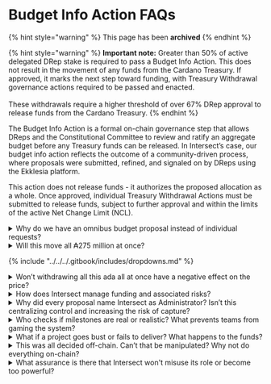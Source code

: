 # Budget Info Action FAQs

{% hint style="warning" %}
This page has been **archived**&#x20;
{% endhint %}

{% hint style="warning" %}
**Important note:** Greater than 50% of active delegated DRep stake is required to pass a Budget Info Action. This does not result in the movement of any funds from the Cardano Treasury. If approved, it marks the next step toward funding, with Treasury Withdrawal governance actions required to be passed and enacted. \
\
These withdrawals require a higher threshold of over 67% DRep approval to release funds from the Cardano Treasury.
{% endhint %}

The Budget Info Action is a formal on-chain governance step that allows DReps and the Constitutional Committee to review and ratify an aggregate budget before any Treasury funds can be released. In Intersect’s case, our budget info action reflects the outcome of a community-driven process, where proposals were submitted, refined, and signaled on by DReps using the Ekklesia platform.

This action does not release funds - it authorizes the proposed allocation as a whole. Once approved, individual Treasury Withdrawal Actions must be submitted to release funds, subject to further approval and within the limits of the active Net Change Limit (NCL).



<details>

<summary>Why do we have an omnibus budget proposal instead of individual requests?</summary>

This Budget Info Action takes an omnibus approach, combining 39 proposals into a single submission for on-chain approval. It reflects the outcome of a coordinated, community-led budget process facilitated by Intersect and validated through DRep signaling on the Ekklesia platform, where over ₳3.8 billion in live stake participated.

This structure helped ensure strategic alignment with the Cardano Vision and Roadmap, reduced the risk of decision fatigue for DReps, and allowed for a clearer, more unified picture of the ecosystem’s priorities. Each included proposal was transparently published, timestamped, and stored via IPFS, and disbursements will still require individual governance actions and compliance with due diligence requirements.

That said, the omnibus format has trade-offs. It reduces voting granularity at the final approval stage, requiring DReps to accept or reject the entire bundle rather than each proposal individually. It also introduces greater coordination complexity, especially when managing different timelines and delivery models across the included proposals.

We recognize this may not be the ideal long-term model for Cardano. However, this proposal reflects verified DRep support and upholds the integrity of the signaling process. Not submitting it on-chain would mean acting on sentiment rather than signal - and would risk losing momentum at a pivotal time.

If DReps decide this format isn't suitable, we are ready to explore more modular approaches in future cycles. For now, this submission represents the most accurate and accountable expression of the community’s budget preferences.

</details>

<details>

<summary>Will this move all ₳275 million at once?</summary>

No. This Budget Info Action does not result in the immediate movement of any ADA. It represents the aggregate total of proposals that received over 50% support from participating DReps during the Ekklesia signaling process. Actual disbursement of funds will only occur through separate Treasury Withdrawal governance actions, each of which must be submitted and approved individually. These withdrawals must:

* Receive over 67% support from active voting DReps,
* Remain within the active Net Change Limit (NCL),
* Pass due diligence checks, including KYC/KYB and AML where required, and
* Be supported by a formal agreement between the delivery organization and either Intersect or Cardano Development Holdings.

Where applicable, funds will be distributed via smart contract-based escrow mechanisms, with multisig oversight involving Intersect, auditors, and other appointed parties. These contracts only become active if the corresponding Treasury Withdrawal is approved.

In short, this Budget Info Action enables a coordinated funding framework, but no funds move without a second round of on-chain approval.

</details>

{% include "../../../.gitbook/includes/dropdowns.md" %}

<details>

<summary>Won’t withdrawing all this ada all at once have a negative effect on the price?</summary>

The Budget Info Action does not result in an immediate withdrawal of 275M ada from the Treasury. It simply authorizes an aggregate budget allocation.

Any actual withdrawal of funds happens gradually, through separate governance actions, and only after meeting agreed conditions such as delivery milestones and oversight checks. This process is designed to ensure responsible allocation over time - not sudden or uncontrolled releases.

</details>

<details>

<summary>How does Intersect manage funding and associated risks?</summary>

&#x20;Intersect’s role as an Administrator is to provide oversight, coordination, and accountability for the proposals that have requested it. Intersect does not manage or hold Treasury funds directly - those are released through approved governance actions and, where applicable, distributed via smart contracts or authorized accounts.

To help manage associated risks and ensure responsible use of Treasury funds, Intersect applies the following safeguards:

1. Due diligence before engagement:\
   Proposals must pass due diligence - including KYC/KYB and other verification checks - before Intersect will enter into any contractual agreement or support a Treasury Withdrawal.
2. Oversight of delivery, not custody of funds:\
   Once Treasury funds are released (following approval), Intersect’s role is to monitor progress, ensure contractual terms are being followed, and coordinate with auditors, vendors, and the community.
3. Escrow and control structures (where applicable):\
   Some proposals may use smart contracts or multisig escrows to hold and release funds. Intersect may be a signer or observer in these setups, but it does not control disbursements unilaterally.
4. Pause and recovery mechanisms:\
   If a funded proposal breaches terms, Intersect can recommend pausing disbursements or initiating recovery actions. Undisbursed funds may be returned to the Treasury if issues remain unresolved.
5. Public reporting and transparency:\
   Intersect will publish regular delivery updates and reporting for all proposals under its oversight, giving the community visibility into how funds are being used.

In short, Intersect acts as a facilitator and enabler of accountability, not a fund manager - ensuring that proposals live up to their commitments and that Treasury funding is responsibly tracked and governed.

</details>

<details>

<summary>Why did every proposal name Intersect as Administrator? Isn’t this centralizing control and increasing the risk of capture?</summary>

Intersect was named as Administrator by these proposals because it offered a structured pathway to participate in a coordinated, community-led budget process. This process included open submission, committee feedback, DRep signaling, and alignment with the Cardano roadmap, all made possible through Intersect’s support infrastructure. Participation was entirely optional, and proposers were free to submit standalone on-chain budget actions independently.

This is not about centralizing control. It is about enabling coordination in the absence of other fully operational budget facilitation alternatives. Intersect does not control funds, and its role as Administrator is limited to oversight, coordination, and transparency, not execution or decision-making authority.

Crucially:

* Intersect was requested by the proposers themselves, not assigned unilaterally
* Other entities are free to play this role in future budget cycles
* Intersect may refuse to act as Administrator if proposals do not meet due diligence or governance standards
* On-chain governance remains the final authority, with DReps and the Constitutional Committee approving all Treasury withdrawals

As the ecosystem matures, we expect to see multiple Administrators, diversifying responsibility and reducing any perceived concentration. This first round simply reflects the practical need for facilitation during a transitional governance phase.

</details>

<details>

<summary>Who checks if milestones are real or realistic? What prevents teams from gaming the system?</summary>

A multi-sig oversight body including Intersect, auditors, and independent ecosystem actors will have authority to pause payouts, demand arbitration, and ultimately return unused funds to the treasury. Intersect is currently talking a number of proven and responsible ecosystem players to fulfil this role and more news will be shared on this soon. Delivery is made public through a new dashboard, with milestone documentation and outcomes openly tracked.

</details>

<details>

<summary>What if a project goes bust or fails to deliver? What happens to the funds?</summary>

&#x20;If a funded project fails to meet its obligations or goes bust, several safeguards are in place to protect Treasury resources:

1. Pause or stop disbursements:\
   Intersect, working with oversight partners, can pause further payments if a project breaches its contract or misses key deliverables.
2. Claw-back mechanisms:\
   If funds remain undisbursed in a smart contract or designated account, they can be returned to the Treasury following a resolution process, including arbitration if needed.
3. Milestone-based or conditional payments:\
   Where applicable, funding is released in phases tied to verifiable progress. This limits exposure in the event of non-delivery.
4. Oversight and reporting:\
   Intersect and elected committees monitor delivery across proposals. Issues are flagged early to reduce risk and ensure transparency.\


In short, funds are not handed over in full at once. If a project fails, any unspent or unearned funds can be recovered or withheld, helping safeguard the Treasury and community interests.

</details>

<details>

<summary>This was all decided off-chain. Can’t that be manipulated? Why not do everything on-chain?</summary>

This budget process was an attempt to coordinate a community-driven approach using the tools and structures currently available. While we acknowledge it was imperfect and at times haphazard, it resulted in strong participation and clear signal from active DReps using live stake through the Ekklesia platform. The Ekklesia vote results were also recorded on-chain to create an immutable record.

As an ecosystem, we need to take the lessons learned from this process and work together to rebuild it - making it clearer, more inclusive, and more resilient. Moving forward, the community may well choose to make greater use of on-chain governance directly, with fewer off-chain coordination steps.

</details>

<details>

<summary> What assurance is there that Intersect won't misuse its role or become too powerful?</summary>

Intersect’s authority comes from the community. It does not control funds, cannot approve Treasury withdrawals on its own, and is accountable to both DReps and the Constitutional Committee.

Here are the key safeguards:

1. No unilateral power:\
   Intersect cannot spend Treasury funds. Every withdrawal requires a separate on-chain vote by DReps and must comply with constitutional guardrails.
2. Voluntary designation:\
   Proposers chose Intersect as Administrator for this process. They are free to select other Administrators in the future or submit proposals directly on-chain without Intersect’s involvement.
3. Transparent oversight, not control:\
   Intersect provides coordination, due diligence, and reporting. It does not act as a gatekeeper or hold exclusive rights to administer funding.
4. Subject to community checks:\
   Intersect’s actions can be scrutinized, challenged, or overridden through Cardano’s governance mechanisms. Its ongoing role depends entirely on the trust and support of the community.
5. Designed to be temporary and plural:\
   This process reflects a transitional phase. In future budget cycles, more Administrators are expected to emerge, reducing reliance on any single actor.

Intersect’s legitimacy is earned through transparency, delivery, and accountability, not through control.

</details>
